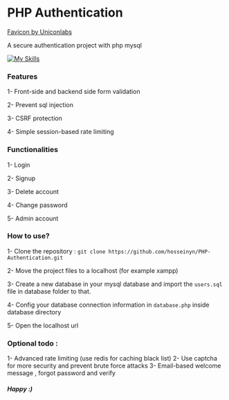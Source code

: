 # PHP Authentication

[Favicon by Uniconlabs](https://www.flaticon.com/free-icon/two-factor-authentication_14247437?term=authentication&page=1&position=8&origin=tag&related_id=14247437)

A secure authentication project with php mysql

[![My Skills](https://skillicons.dev/icons?i=html,css,js,php,mysql)](https://github.com/hosseinyn)


### Features 
1- Front-side and backend side form validation

2- Prevent sql injection

3- CSRF protection

4- Simple session-based rate limiting

### Functionalities
1- Login

2- Signup

3- Delete account

4- Change password

5- Admin account

### How to use?
1- Clone the repository :
`git clone https://github.com/hosseinyn/PHP-Authentication.git`

2- Move the project files to a localhost (for example xampp)

3- Create a new database in your mysql database and import the `users.sql` file in database folder to that.

4- Config your database connection information in `database.php` inside database directory

5- Open the localhost url

### Optional todo :
1- Advanced rate limiting (use redis for caching black list)
2- Use captcha for more security and prevent brute force attacks
3- Email-based welcome message , forgot password and verify



##### *Happy :)*
